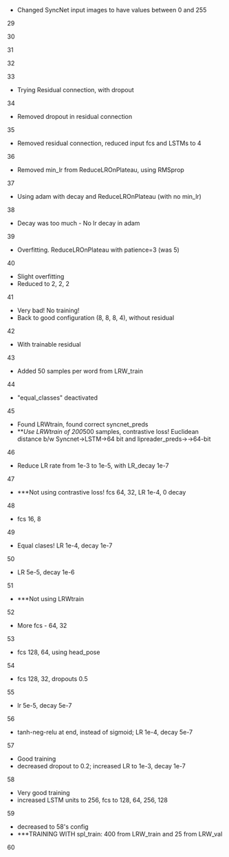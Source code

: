 - Changed SyncNet input images to have values between 0 and 255

29

30

31

32

33

- Trying Residual connection, with dropout

34

- Removed dropout in residual connection

35

- Removed residual connection, reduced input fcs and LSTMs to 4

36

- Removed min_lr from ReduceLROnPlateau, using RMSprop

37

- Using adam with decay and ReduceLROnPlateau (with no min_lr)

38

- Decay was too much - No lr decay in adam

39

- Overfitting. ReduceLROnPlateau with patience=3 (was 5)

40

- Slight overfitting
- Reduced to 2, 2, 2

41

- Very bad! No training!
- Back to good configuration (8, 8, 8, 4), without residual

42

- With trainable residual

43

- Added 50 samples per word from LRW_train

44

- "equal_classes" deactivated

45

- Found LRWtrain, found correct syncnet_preds
- ***Use LRWtrain of 200*500 samples, contrastive loss! Euclidean distance b/w Syncnet->LSTM->64 bit and lipreader_preds->->64-bit

46

- Reduce LR rate from 1e-3 to 1e-5, with LR_decay 1e-7

47

- ***Not using contrastive loss! fcs 64, 32, LR 1e-4, 0 decay

48

- fcs 16, 8

49

- Equal clases! LR 1e-4, decay 1e-7

50

- LR 5e-5, decay 1e-6

51

- ***Not using LRWtrain

52

- More fcs - 64, 32

53

- fcs 128, 64, using head_pose

54

- fcs 128, 32, dropouts 0.5

55

- lr 5e-5, decay 5e-7

56

- tanh-neg-relu at end, instead of sigmoid; LR 1e-4, decay 5e-7

57

- Good training
- decreased dropout to 0.2; increased LR to 1e-3, decay 1e-7

58

- Very good training
- increased LSTM units to 256, fcs to 128, 64, 256, 128

59

- decreased to 58's config
- ***TRAINING WITH spl_train: 400 from LRW_train and 25 from LRW_val

60
